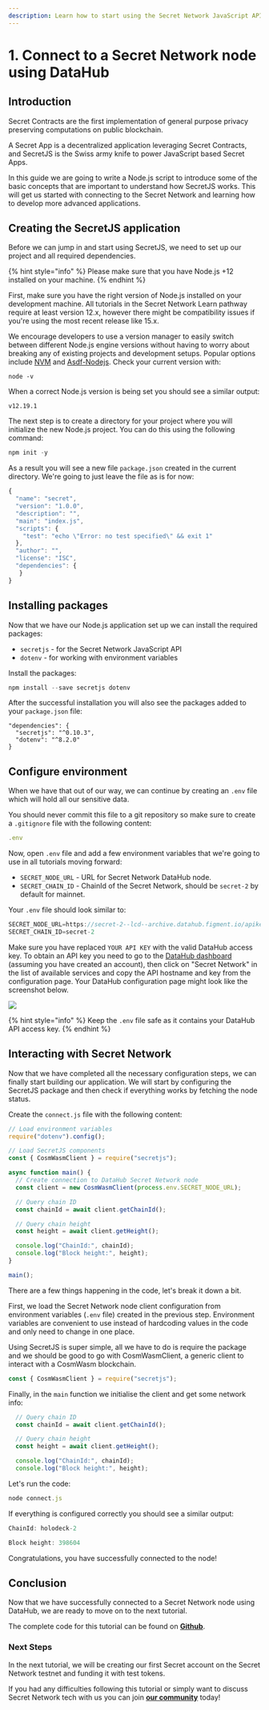 ```yaml
---
description: Learn how to start using the Secret Network JavaScript API (SecretJS) with DataHub
---
```


# 1. Connect to a Secret Network node using DataHub

## Introduction

Secret Contracts are the first implementation of general purpose privacy preserving computations on public blockchain.

A Secret App is a decentralized application leveraging Secret Contracts, and SecretJS is the Swiss army knife to power JavaScript based Secret Apps.

In this guide we are going to write a Node.js script to introduce some of the basic concepts that are important to understand how SecretJS works. This will get us started with connecting to the Secret Network and learning how to develop more advanced applications.

## Creating the SecretJS application

Before we can jump in and start using SecretJS, we need to set up our project and all required dependencies.

{% hint style="info" %}
Please make sure that you have Node.js +12 installed on your machine.
{% endhint %}

First, make sure you have the right version of Node.js installed on your development machine. All tutorials in the Secret Network Learn pathway require at least version 12.x, however there might be compatibility issues if you're using the most recent release like 15.x. 

We encourage developers to use a version manager to easily switch between different Node.js engine versions without having to worry about breaking any of existing projects and development setups. Popular options include [NVM](https://github.com/nvm-sh/nvm) and [Asdf-Nodejs](https://github.com/asdf-vm/asdf-nodejs). Check your current version with:

```text
node -v
```

When a correct Node.js version is being set you should see a similar output:

```text
v12.19.1
```

The next step is to create a directory for your project where you will initialize the new Node.js project. You can do this using the following command:

```javascript
npm init -y
```

As a result you will see a new file `package.json` created in the current directory. We're going to just leave the file as is for now:

```javascript
{
  "name": "secret",
  "version": "1.0.0",
  "description": "",
  "main": "index.js",
  "scripts": {
    "test": "echo \"Error: no test specified\" && exit 1"
  },
  "author": "",
  "license": "ISC",
  "dependencies": {
   }
}
```

## Installing packages

Now that we have our Node.js application set up we can install the required packages:

* `secretjs` - for the Secret Network JavaScript API
* `dotenv` - for working with environment variables

Install the packages:

```javascript
npm install --save secretjs dotenv
```

After the successful installation you will also see the packages added to your `package.json` file:

```text
"dependencies": {
  "secretjs": "^0.10.3",
  "dotenv": "^8.2.0"
}
```

## Configure environment

When we have that out of our way, we can continue by creating an `.env` file which will hold all our sensitive data.

You should never commit this file to a git repository so make sure to create a `.gitignore` file with the following content:

```javascript
.env
```

Now, open `.env` file and add a few environment variables that we're going to use in all tutorials moving forward:

* `SECRET_NODE_URL` - URL for Secret Network DataHub node.
* `SECRET_CHAIN_ID` - ChainId of the Secret Network, should be `secret-2` by default for mainnet.


Your `.env` file should look similar to:

```javascript
SECRET_NODE_URL=https://secret-2--lcd--archive.datahub.figment.io/apikey/<YOUR API KEY>/
SECRET_CHAIN_ID=secret-2
```

Make sure you have replaced `YOUR API KEY` with the valid DataHub access key. To obtain an API key you need to go to the [DataHub dashboard](https://datahub.figment.io/login) \(assuming you have created an account\), then click on "Secret Network" in the list of available services and copy the API hostname and key from the configuration page. Your DataHub configuration page might look like the screenshot below.

![](../../../.gitbook/assets/screen-shot-2020-11-11-at-3.14.55-pm.png)

{% hint style="info" %}
Keep the `.env` file safe as it contains your DataHub API access key.
{% endhint %}

## Interacting with Secret Network

Now that we have completed all the necessary configuration steps, we can finally start building our application. We will start by configuring the SecretJS package and then check if everything works by fetching the node status.

Create the `connect.js` file with the following content:

```javascript
// Load environment variables
require("dotenv").config();

// Load SecretJS components
const { CosmWasmClient } = require("secretjs");

async function main() {
  // Create connection to DataHub Secret Network node
  const client = new CosmWasmClient(process.env.SECRET_NODE_URL);

  // Query chain ID
  const chainId = await client.getChainId();

  // Query chain height
  const height = await client.getHeight();

  console.log("ChainId:", chainId);
  console.log("Block height:", height);
}

main();
```

There are a few things happening in the code, let's break it down a bit.

First, we load the Secret Network node client configuration from environment variables \(`.env` file\) created in the previous step. Environment variables are convenient to use instead of hardcoding values in the code and only need to change in one place.

Using SecretJS is super simple, all we have to do is require the package and we should be good to go with CosmWasmClient, a generic client to interact with a CosmWasm blockchain.

```javascript
const { CosmWasmClient } = require("secretjs");
```


Finally, in the `main` function we initialise the client and get some network info:

```javascript
  // Query chain ID
  const chainId = await client.getChainId();

  // Query chain height
  const height = await client.getHeight();

  console.log("ChainId:", chainId);
  console.log("Block height:", height);
```

Let's run the code:

```javascript
node connect.js
```

If everything is configured correctly you should see a similar output:

```javascript
ChainId: holodeck-2

Block height: 398604

```

Congratulations, you have successfully connected to the node!

## Conclusion

Now that we have successfully connected to a Secret Network node using DataHub, we are ready to move on to the next tutorial.

The complete code for this tutorial can be found on [**Github**](https://github.com/figment-networks/tutorials/blob/main/secret/1_connecting_to_node/connect.js).

### Next Steps

In the next tutorial, we will be creating our first Secret account on the Secret Network testnet and funding it with test tokens.

If you had any difficulties following this tutorial or simply want to discuss Secret Network tech with us you can join [**our community**](https://discord.gg/fszyM7K) today!
